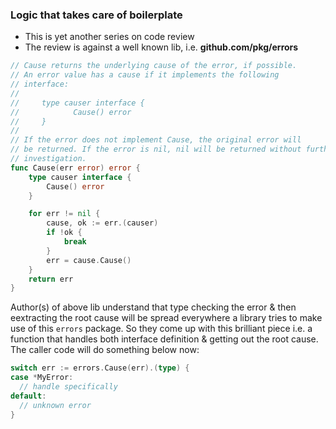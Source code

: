 ### Logic that takes care of boilerplate
- This is yet another series on code review
- The review is against a well known lib, i.e. **github.com/pkg/errors**

```go
// Cause returns the underlying cause of the error, if possible.
// An error value has a cause if it implements the following
// interface:
//
//     type causer interface {
//            Cause() error
//     }
//
// If the error does not implement Cause, the original error will
// be returned. If the error is nil, nil will be returned without further
// investigation.
func Cause(err error) error {
	type causer interface {
		Cause() error
	}

	for err != nil {
		cause, ok := err.(causer)
		if !ok {
			break
		}
		err = cause.Cause()
	}
	return err
}
```

Author(s) of above lib understand that type checking the error & then eextracting the root cause will be spread everywhere a 
library tries to make use of this `errors` package. So they come up with this brilliant piece i.e. a function that handles
both interface definition & getting out the root cause. The caller code will do something below now:

```go
switch err := errors.Cause(err).(type) {
case *MyError:
  // handle specifically
default:
  // unknown error
}
```
